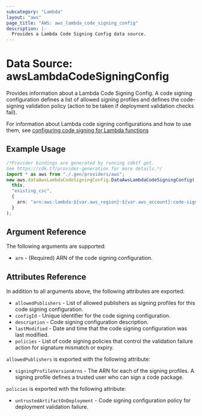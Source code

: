 ```yaml
---
subcategory: "Lambda"
layout: "aws"
page_title: "AWS: aws_lambda_code_signing_config"
description: |-
  Provides a Lambda Code Signing Config data source.
---
```


# Data Source: awsLambdaCodeSigningConfig

Provides information about a Lambda Code Signing Config. A code signing configuration defines a list of allowed signing profiles and defines the code-signing validation policy (action to be taken if deployment validation checks fail).

For information about Lambda code signing configurations and how to use them, see [configuring code signing for Lambda functions][1]

## Example Usage

```typescript
/*Provider bindings are generated by running cdktf get.
See https://cdk.tf/provider-generation for more details.*/
import * as aws from "./.gen/providers/aws";
new aws.dataAwsLambdaCodeSigningConfig.DataAwsLambdaCodeSigningConfig(
  this,
  "existing_csc",
  {
    arn: "arn:aws:lambda:${var.aws_region}:${var.aws_account}:code-signing-config:csc-0f6c334abcdea4d8b",
  }
);

```

## Argument Reference

The following arguments are supported:

* `arn` - (Required) ARN of the code signing configuration.

## Attributes Reference

In addition to all arguments above, the following attributes are exported:

* `allowedPublishers` - List of allowed publishers as signing profiles for this code signing configuration.
* `configId` - Unique identifier for the code signing configuration.
* `description` - Code signing configuration description.
* `lastModified` - Date and time that the code signing configuration was last modified.
* `policies` - List of code signing policies that control the validation failure action for signature mismatch or expiry.

`allowedPublishers` is exported with the following attribute:

* `signingProfileVersionArns` - The ARN for each of the signing profiles. A signing profile defines a trusted user who can sign a code package.

`policies` is exported with the following attribute:

* `untrustedArtifactOnDeployment` - Code signing configuration policy for deployment validation failure.

[1]: https://docs.aws.amazon.com/lambda/latest/dg/configuration-codesigning.html

